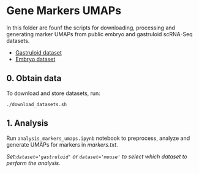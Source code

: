 # Gene Markers UMAPs
In this folder are founf the scripts for downloading, processing and generating marker UMAPs from public embryo and gastruloid scRNA-Seq datasets.

- [Gastruloid dataset](https://www.ncbi.nlm.nih.gov/geo/query/acc.cgi?acc=GSE229513)
- [Embryo dataset](https://marionilab.github.io/ExtendedMouseAtlas/)

## 0. Obtain data
To download and store datasets, run:

`./download_datasets.sh`

## 1. Analysis
Run `analysis_markers_umaps.ipynb` notebook to preprocess, analyze and generate UMAPs for markers in *markers.txt*.

*Set:`dataset='gastruloid'` or `dataset='mouse'` to select which dataset to perform the analysis.*